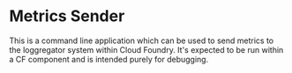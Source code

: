 # Metrics Sender

This is a command line application which can be used to send metrics to the loggregator system within Cloud Foundry.
It's expected to be run within a CF component and is intended purely for debugging.

